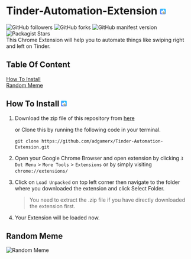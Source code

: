# Tinder-Automation-Extension ![](icon16.png)
 ![GitHub followers](https://img.shields.io/github/followers/adgamerx?label=Follow&logo=github) ![GitHub forks](https://img.shields.io/github/forks/adgamerx/Tinder-Automation-Extension?label=Fork) ![GitHub manifest version](https://img.shields.io/github/manifest-json/v/adgamerx/Tinder-Automation-Extension?label=Version) ![Packagist Stars](https://img.shields.io/packagist/stars/adgamerx/Tinder-Automation-Extension?label=Stars)<br>
This Chrome Extension will help you to automate things like swiping right and left on Tinder.

## Table Of Content
[How To Install](#how-to-install-)<br>
[Random Meme](#random-meme)

## How To Install ![Image](icon16.png)

1. Download the zip file of this repository from [here](https://github.com/adgamerx/Tinder-Automation-Extension/archive/main.zip "Download Tinder Automation")
   
   or Clone this by running the following code in your terminal.
   ```git
   git clone https://github.com/adgamerx/Tinder-Automation-Extension.git
   ```
2. Open your Google Chrome Browser and open extension by clicking `3 Dot Menu` > `More Tools` > `Extensions` or by simply visiting ```chrome://extensions/```
3. Click on `Load Unpacked` on top left corner then navigate to the folder where you downloaded the extension and click Select Folder. 
   >You need to extract the .zip file if you have directly downloaded the extension first.
4. Your Extension will be loaded now.

## Random Meme
![Random Meme](https://media.makeameme.org/created/markdown-markdown-everywhere.jpg)
